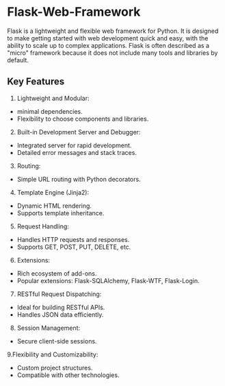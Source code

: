 # Flask-Web-Framework
Flask is a lightweight and flexible web framework for Python. It is designed to make getting started with web development quick and easy, with the ability to scale up to complex applications. Flask is often described as a "micro" framework because it does not include many tools and libraries by default.

## Key Features
1. Lightweight and Modular:
- minimal dependencies.
- Flexibility to choose components and libraries.

2. Built-in Development Server and Debugger:
- Integrated server for rapid development.
- Detailed error messages and stack traces.

3. Routing:
- Simple URL routing with Python decorators.

4. Template Engine (Jinja2):
- Dynamic HTML rendering.
- Supports template inheritance.

5. Request Handling:
- Handles HTTP requests and responses.
- Supports GET, POST, PUT, DELETE, etc.

6. Extensions:
- Rich ecosystem of add-ons.
- Popular extensions: Flask-SQLAlchemy, Flask-WTF, Flask-Login.

7. RESTful Request Dispatching:
- Ideal for building RESTful APIs.
- Handles JSON data efficiently.

8. Session Management:
- Secure client-side sessions.

 9.Flexibility and Customizability:
- Custom project structures.
- Compatible with other technologies.
